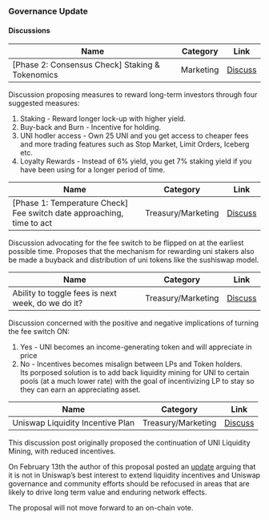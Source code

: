 ### Governance Update

#### Discussions
| Name          | Category      | Link   |
| ------------- |:-------------:| :-----:|
| [Phase 2: Consensus Check] Staking & Tokenomics | Marketing | [Discuss](https://gov.uniswap.org/t/consensus-check-staking-tokenomics/9019/5) |

Discussion proposing measures to reward long-term investors through four suggested measures:
1) Staking - Reward longer lock-up with higher yield.
2) Buy-back and Burn - Incentive for holding.
3) UNI hodler access - Own 25 UNI and you get access to cheaper fees and more trading features such as Stop Market, Limit Orders, Iceberg etc.
4) Loyalty Rewards - Instead of 6% yield, you get 7% staking yield if you have been using for a longer period of time.

| Name          | Category      | Link   |
| ------------- |:-------------:| :-----:|
| [Phase 1: Temperature Check] Fee switch date approaching, time to act | Treasury/Marketing | [Discuss](https://gov.uniswap.org/t/fee-switch-date-approaching-time-to-act/10418) |

Discussion advocating for the fee switch to be flipped on at the earliest possible time.
Proposes that the mechanism for rewarding uni stakers also be made a buyback and distribution of uni tokens like the sushiswap model.

| Name          | Category      | Link   |
| ------------- |:-------------:| :-----:|
| Ability to toggle fees is next week, do we do it? | Treasury/Marketing | [Discuss](https://gov.uniswap.org/t/ability-to-toggle-fees-is-next-week-do-we-do-it/10288) |

Discussion concerned with the positive and negative implications of turning the fee switch ON:
1) Yes - UNI becomes an income-generating token and will appreciate in price
2) No - Incentives becomes misalign between LPs and Token holders.  
Its porposed solution is to add back liquidity mining for UNI to certain pools (at a much lower rate) with the goal of incentivizing LP to stay so they can earn an appreciating asset.

| Name          | Category      | Link   |
| ------------- |:-------------:| :-----:|
| Uniswap Liquidity Incentive Plan | Treasury/Marketing | [Discuss](https://gov.uniswap.org/t/discussion-uniswap-liquidity-incentive-plan/8590) |

This discussion post originally proposed the continuation of UNI Liquidity Mining, with reduced incentives.

On February 13th the author of this proposal posted an [update](https://gov.uniswap.org/t/discussion-uniswap-liquidity-incentive-plan/8590/227) 
arguing that it is not in Uniswap’s best interest to extend liquidity incentives and Uniswap governance and community efforts should be refocused in areas that are likely to drive long term value and enduring network effects.

The proposal will not move forward to an on-chain vote.
